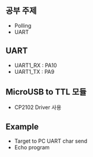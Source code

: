 ## 공부 주제
- Polling
- UART

## UART
- UART1_RX : PA10
- UART1_TX : PA9

## MicroUSB to TTL 모듈
- CP2102 Driver 사용

## Example
- Target to PC UART char send
- Echo program
